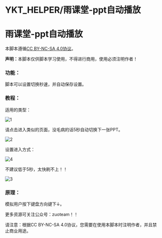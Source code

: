 # YKT_HELPER/雨课堂-ppt自动播放

<!DOCTYPE html>
<html lang="zh_cn">
<head>
    <meta charset="UTF-8">
    <meta name="viewport" content="width=device-width, initial-scale=1.0">
</head>
<body>
    <h1>雨课堂-ppt自动播放</h1>
    <p>本脚本遵循<a href="https://creativecommons.org/licenses/by-nc-sa/4.0/deed.zh">CC BY-NC-SA 4.0协议</a>。</p>
    <p><strong>声明：</strong>本脚本仅供脚本学习使用，不得进行商用，使用必须注明作者！</p>
    <h3>功能：</h3>
    <p>脚本可以设置切换秒速，并自动保存设置。</p>
    <h3>教程：</h3>
    <p>适用的类型：</p>
    <p><img src="https://api.zuoteam.club/JS/ykt-appt-img/1.png" alt="1"></p>
    <p>请点击进入类似的页面，没毛病的话5秒自动切换下一张PPT。</p>
    <p><img src="https://api.zuoteam.club/JS/ykt-appt-img/2.png" alt="2"></p>
    <p>设置进入方式：</p>
    <p><img src="https://api.zuoteam.club/JS/ykt-appt-img/4.png" alt="4"></p>
    <p>不建议低于5秒，太快刷不上！！</p>
    <p><img src="https://api.zuoteam.club/JS/ykt-appt-img/3.png" alt="3"></p>
    <h3>原理：</h3>
    <p>模拟用户按下键盘方向键下↓。</p>
    <p>更多资源可关注公众号：zuoteam！！</p>
    <p>请注意：根据CC BY-NC-SA 4.0协议，您需要在使用本脚本时注明作者，并且禁止商业用途。</p>
</body>
</html>
